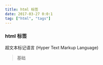 ```yaml
---
title: html 标签
date: 2017-03-27 0:0:1
tag: ["html", "tags"]
---
```


### html 标签

超文本标记语言 (Hyper Text Markup Language)

> 基础
